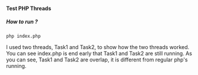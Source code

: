 #### Test PHP Threads

##### How to run ?
```
php index.php
```


I used two threads, Task1 and Task2, to show how the two threads worked.
You can see index.php is end early that Task1 and Task2 are still running.
As you can see, Task1 and Task2 are overlap, it is different from regular php's running.

